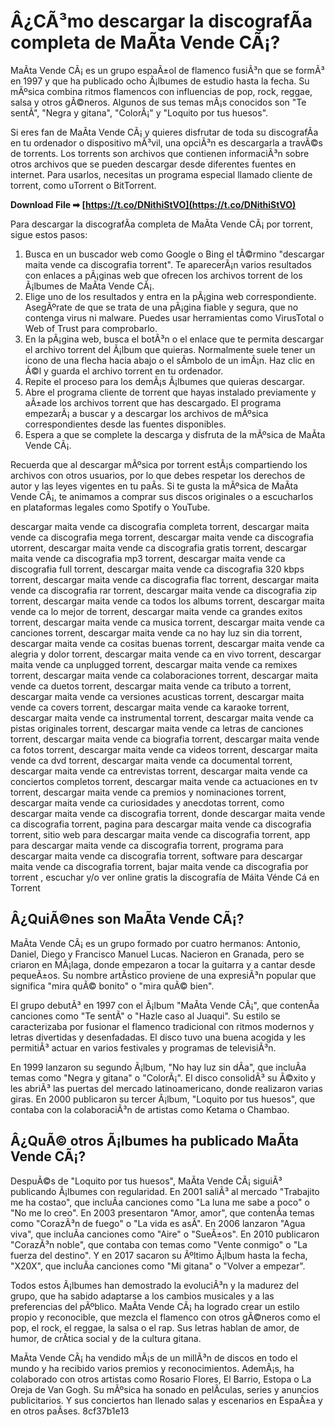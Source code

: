
 
# Â¿CÃ³mo descargar la discografÃ­a completa de MaÃ­ta Vende CÃ¡?
 
MaÃ­ta Vende CÃ¡ es un grupo espaÃ±ol de flamenco fusiÃ³n que se formÃ³ en 1997 y que ha publicado ocho Ã¡lbumes de estudio hasta la fecha. Su mÃºsica combina ritmos flamencos con influencias de pop, rock, reggae, salsa y otros gÃ©neros. Algunos de sus temas mÃ¡s conocidos son "Te sentÃ­", "Negra y gitana", "ColorÃ¡" y "Loquito por tus huesos".
 
Si eres fan de MaÃ­ta Vende CÃ¡ y quieres disfrutar de toda su discografÃ­a en tu ordenador o dispositivo mÃ³vil, una opciÃ³n es descargarla a travÃ©s de torrents. Los torrents son archivos que contienen informaciÃ³n sobre otros archivos que se pueden descargar desde diferentes fuentes en internet. Para usarlos, necesitas un programa especial llamado cliente de torrent, como uTorrent o BitTorrent.
 
**Download File ➡ [https://t.co/DNithiStVO](https://t.co/DNithiStVO)**


 
Para descargar la discografÃ­a completa de MaÃ­ta Vende CÃ¡ por torrent, sigue estos pasos:
 
1. Busca en un buscador web como Google o Bing el tÃ©rmino "descargar maita vende ca discografia torrent". Te aparecerÃ¡n varios resultados con enlaces a pÃ¡ginas web que ofrecen los archivos torrent de los Ã¡lbumes de MaÃ­ta Vende CÃ¡.
2. Elige uno de los resultados y entra en la pÃ¡gina web correspondiente. AsegÃºrate de que se trata de una pÃ¡gina fiable y segura, que no contenga virus ni malware. Puedes usar herramientas como VirusTotal o Web of Trust para comprobarlo.
3. En la pÃ¡gina web, busca el botÃ³n o el enlace que te permita descargar el archivo torrent del Ã¡lbum que quieras. Normalmente suele tener un icono de una flecha hacia abajo o el sÃ­mbolo de un imÃ¡n. Haz clic en Ã©l y guarda el archivo torrent en tu ordenador.
4. Repite el proceso para los demÃ¡s Ã¡lbumes que quieras descargar.
5. Abre el programa cliente de torrent que hayas instalado previamente y aÃ±ade los archivos torrent que has descargado. El programa empezarÃ¡ a buscar y a descargar los archivos de mÃºsica correspondientes desde las fuentes disponibles.
6. Espera a que se complete la descarga y disfruta de la mÃºsica de MaÃ­ta Vende CÃ¡.

Recuerda que al descargar mÃºsica por torrent estÃ¡s compartiendo los archivos con otros usuarios, por lo que debes respetar los derechos de autor y las leyes vigentes en tu paÃ­s. Si te gusta la mÃºsica de MaÃ­ta Vende CÃ¡, te animamos a comprar sus discos originales o a escucharlos en plataformas legales como Spotify o YouTube.
 
descargar maita vende ca discografia completa torrent,  descargar maita vende ca discografia mega torrent,  descargar maita vende ca discografia utorrent,  descargar maita vende ca discografia gratis torrent,  descargar maita vende ca discografia mp3 torrent,  descargar maita vende ca discografia full torrent,  descargar maita vende ca discografia 320 kbps torrent,  descargar maita vende ca discografia flac torrent,  descargar maita vende ca discografia rar torrent,  descargar maita vende ca discografia zip torrent,  descargar maita vende ca todos los albums torrent,  descargar maita vende ca lo mejor de torrent,  descargar maita vende ca grandes exitos torrent,  descargar maita vende ca musica torrent,  descargar maita vende ca canciones torrent,  descargar maita vende ca no hay luz sin dia torrent,  descargar maita vende ca cositas buenas torrent,  descargar maita vende ca alegria y dolor torrent,  descargar maita vende ca en vivo torrent,  descargar maita vende ca unplugged torrent,  descargar maita vende ca remixes torrent,  descargar maita vende ca colaboraciones torrent,  descargar maita vende ca duetos torrent,  descargar maita vende ca tributo a torrent,  descargar maita vende ca versiones acusticas torrent,  descargar maita vende ca covers torrent,  descargar maita vende ca karaoke torrent,  descargar maita vende ca instrumental torrent,  descargar maita vende ca pistas originales torrent,  descargar maita vende ca letras de canciones torrent,  descargar maita vende ca biografia torrent,  descargar maita vende ca fotos torrent,  descargar maita vende ca videos torrent,  descargar maita vende ca dvd torrent,  descargar maita vende ca documental torrent,  descargar maita vende ca entrevistas torrent,  descargar maita vende ca conciertos completos torrent,  descargar maita vende ca actuaciones en tv torrent,  descargar maita vende ca premios y nominaciones torrent,  descargar maita vende ca curiosidades y anecdotas torrent,  como descargar maita vende ca discografia torrent,  donde descargar maita vende ca discografia torrent,  pagina para descargar maita vende ca discografia torrent,  sitio web para descargar maita vende ca discografia torrent,  app para descargar maita vende ca discografia torrent,  programa para descargar maita vende ca discografia torrent,  software para descargar maita vende ca discografia torrent,  bajar maita vende ca discografia por torrent ,  escuchar y/o ver online gratis la discografía de Máita Vénde Cá en Torrent
  
## Â¿QuiÃ©nes son MaÃ­ta Vende CÃ¡?
 
MaÃ­ta Vende CÃ¡ es un grupo formado por cuatro hermanos: Antonio, Daniel, Diego y Francisco Manuel Lucas. Nacieron en Granada, pero se criaron en MÃ¡laga, donde empezaron a tocar la guitarra y a cantar desde pequeÃ±os. Su nombre artÃ­stico proviene de una expresiÃ³n popular que significa "mira quÃ© bonito" o "mira quÃ© bien".
 
El grupo debutÃ³ en 1997 con el Ã¡lbum "MaÃ­ta Vende CÃ¡", que contenÃ­a canciones como "Te sentÃ­" o "Hazle caso al Juaqui". Su estilo se caracterizaba por fusionar el flamenco tradicional con ritmos modernos y letras divertidas y desenfadadas. El disco tuvo una buena acogida y les permitiÃ³ actuar en varios festivales y programas de televisiÃ³n.
 
En 1999 lanzaron su segundo Ã¡lbum, "No hay luz sin dÃ­a", que incluÃ­a temas como "Negra y gitana" o "ColorÃ¡". El disco consolidÃ³ su Ã©xito y les abriÃ³ las puertas del mercado latinoamericano, donde realizaron varias giras. En 2000 publicaron su tercer Ã¡lbum, "Loquito por tus huesos", que contaba con la colaboraciÃ³n de artistas como Ketama o Chambao.
 
## Â¿QuÃ© otros Ã¡lbumes ha publicado MaÃ­ta Vende CÃ¡?
 
DespuÃ©s de "Loquito por tus huesos", MaÃ­ta Vende CÃ¡ siguiÃ³ publicando Ã¡lbumes con regularidad. En 2001 saliÃ³ al mercado "Trabajito me ha costao", que incluÃ­a canciones como "La luna me sabe a poco" o "No me lo creo". En 2003 presentaron "Amor, amor", que contenÃ­a temas como "CorazÃ³n de fuego" o "La vida es asÃ­". En 2006 lanzaron "Agua viva", que incluÃ­a canciones como "Aire" o "SueÃ±os". En 2010 publicaron "CorazÃ³n noble", que contaba con temas como "Vente conmigo" o "La fuerza del destino". Y en 2017 sacaron su Ãºltimo Ã¡lbum hasta la fecha, "X20X", que incluÃ­a canciones como "Mi gitana" o "Volver a empezar".
 
Todos estos Ã¡lbumes han demostrado la evoluciÃ³n y la madurez del grupo, que ha sabido adaptarse a los cambios musicales y a las preferencias del pÃºblico. MaÃ­ta Vende CÃ¡ ha logrado crear un estilo propio y reconocible, que mezcla el flamenco con otros gÃ©neros como el pop, el rock, el reggae, la salsa o el rap. Sus letras hablan de amor, de humor, de crÃ­tica social y de la cultura gitana.
 
MaÃ­ta Vende CÃ¡ ha vendido mÃ¡s de un millÃ³n de discos en todo el mundo y ha recibido varios premios y reconocimientos. AdemÃ¡s, ha colaborado con otros artistas como Rosario Flores, El Barrio, Estopa o La Oreja de Van Gogh. Su mÃºsica ha sonado en pelÃ­culas, series y anuncios publicitarios. Y sus conciertos han llenado salas y escenarios en EspaÃ±a y en otros paÃ­ses.
 8cf37b1e13
 

